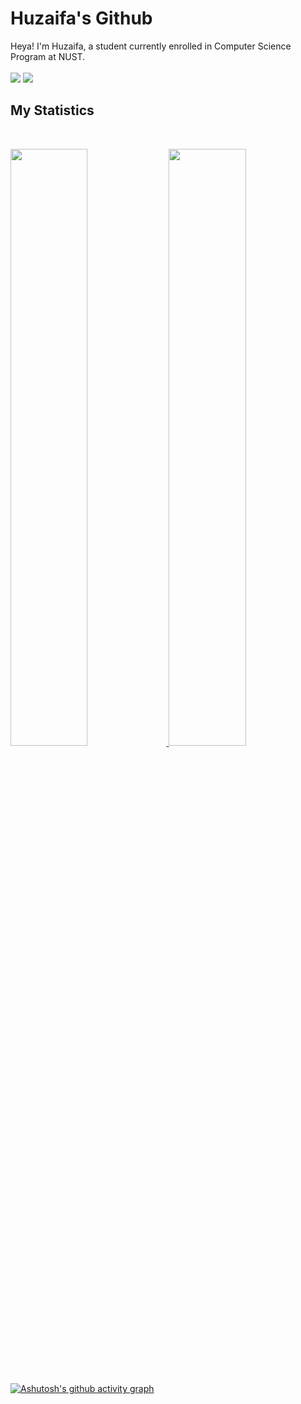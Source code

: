 <h1 align="left">
  <b>Huzaifa's Github</b>
</h1>

Heya! I'm Huzaifa, a student currently enrolled in Computer Science Program at NUST.
<br/>
<br/>
![](https://komarev.com/ghpvc/?username=Huzaiifaaaa&label=Visitor+Count+:&style=for-the-badge)
![](https://hit.yhype.me/github/profile?user_id=72877027)
<br/>

## My Statistics


<br/>
<p align="left">
  <a href="https://github.com/Huzaiifaaaa">
  <img width="49.5%" src="https://github-readme-stats.vercel.app/api?username=Huzaiifaaaa&show_icons=true&theme=gruvbox&hide_border=true" />
    <img width="49.5%" src="https://github-readme-streak-stats.herokuapp.com/?user=Huzaiifaaaa&theme=gruvbox&hide_border=true" />
  </a>
</p>
<br>

[![Ashutosh's github activity graph](https://github-readme-activity-graph.cyclic.app/graph?username=huzaiifaaaa&hide_border=true)](https://github.com/ashutosh00710/github-readme-activity-graph)

